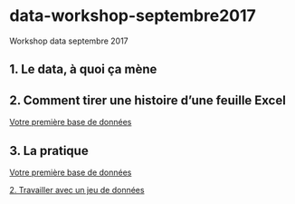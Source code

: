 # data-workshop-septembre2017
Workshop data septembre 2017

## 1. Le data, à quoi ça mène

## 2. Comment tirer une histoire d’une feuille Excel
[Votre première base de données](https://docs.google.com/spreadsheets/d/1KtvS7DVQ5qzK6LHWt5npAcZBhBsTlTfJkzOdN7E03DA/edit?ts=59cbb7d6#gid=0)

## 3. La pratique
[Votre première base de données]()

[2. Travailler avec un jeu de données](https://github.com/mathieurudaz/data-workshop-septembre2017/blob/master/2-google_sheet.ipynb)